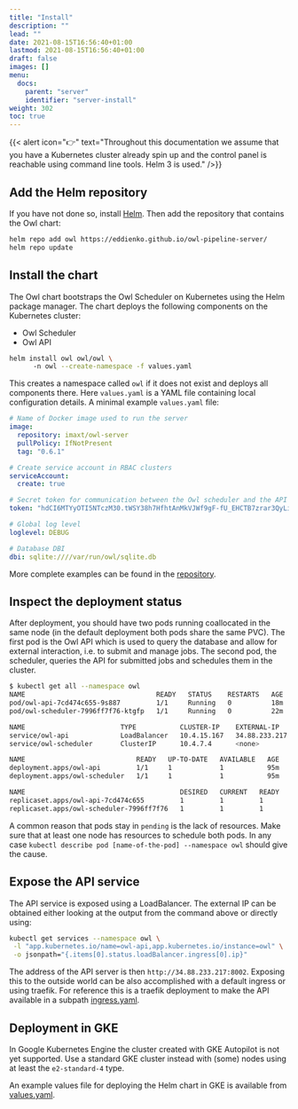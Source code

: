 ```yaml
---
title: "Install"
description: ""
lead: ""
date: 2021-08-15T16:56:40+01:00
lastmod: 2021-08-15T16:56:40+01:00
draft: false
images: []
menu: 
  docs:
    parent: "server"
    identifier: "server-install"
weight: 302
toc: true
---
```


{{< alert icon="👉" text="Throughout this documentation we assume that you have a Kubernetes cluster already spin up and the control panel is reachable using command line tools. Helm 3 is used." />}}

## Add the Helm repository

If you have not done so, install [Helm](https://helm.sh/docs/intro/install/). Then add the repository
that contains the Owl chart:

```bash
helm repo add owl https://eddienko.github.io/owl-pipeline-server/
helm repo update
```

## Install the chart

The Owl chart bootstraps the Owl Scheduler on Kubernetes using the Helm package manager.
The chart deploys the following components on the Kubernetes cluster:

* Owl Scheduler
* Owl API

```bash
helm install owl owl/owl \ 
      -n owl --create-namespace -f values.yaml
```

This creates a namespace called `owl` if it does not exist and deploys all components there.
Here `values.yaml` is a YAML file containing local configuration details. 
A minimal example `values.yaml` file:

```yaml
# Name of Docker image used to run the server
image:
  repository: imaxt/owl-server
  pullPolicy: IfNotPresent
  tag: "0.6.1"

# Create service account in RBAC clusters
serviceAccount:
  create: true

# Secret token for communication between the Owl scheduler and the API
token: "hdCI6MTYyOTI5NTczM30.tWSY38h7HfhtAnMkVJWf9gF-fU_EHCTB7zrar3QyLiA"

# Global log level
loglevel: DEBUG

# Database DBI
dbi: sqlite:////var/run/owl/sqlite.db
```

More complete examples can be found in the
[repository](https://github.com/eddienko/owl-pipeline-server/blob/main/examples).
## Inspect the deployment status

After deployment, you should have two pods running coallocated in the same node
(in the default deployment both pods share the same PVC). The first pod is
the Owl API which is used to query the database and allow for external interaction,
i.e. to submit and manage jobs. The second pod, the scheduler, queries the
API for submitted jobs and schedules them in the cluster.

```bash
$ kubectl get all --namespace owl
NAME                                 READY   STATUS    RESTARTS   AGE
pod/owl-api-7cd474c655-9s887         1/1     Running   0          18m
pod/owl-scheduler-7996ff7f76-ktgfp   1/1     Running   0          22m

NAME                        TYPE           CLUSTER-IP    EXTERNAL-IP     PORT(S)             AGE
service/owl-api             LoadBalancer   10.4.15.167   34.88.233.217   8002:30923/TCP      3h36m
service/owl-scheduler       ClusterIP      10.4.7.4      <none>          7001/TCP,7002/TCP   3h36m

NAME                            READY   UP-TO-DATE   AVAILABLE   AGE
deployment.apps/owl-api         1/1     1            1           95m
deployment.apps/owl-scheduler   1/1     1            1           95m

NAME                                       DESIRED   CURRENT   READY   AGE
replicaset.apps/owl-api-7cd474c655         1         1         1       95m
replicaset.apps/owl-scheduler-7996ff7f76   1         1         1       55m
```

A common reason that pods stay in `pending` is the lack of resources. Make sure that at least one 
node has resources to schedule both pods. In any case
`kubectl describe pod [name-of-the-pod] --namespace owl` should give the cause.

## Expose the API service

The API service is exposed using a LoadBalancer. The external IP can be obtained either looking 
at the output from the command above or directly using:

```bash
kubectl get services --namespace owl \
 -l "app.kubernetes.io/name=owl-api,app.kubernetes.io/instance=owl" \
 -o jsonpath="{.items[0].status.loadBalancer.ingress[0].ip}"
```

The address of the API server is then `http://34.88.233.217:8002`. Exposing this to the outside
world can be also accomplished with a default ingress or using traefik. For reference this is a traefik
deployment to make the API available in a subpath
[ingress.yaml](https://github.com/eddienko/owl-pipeline-server/blob/main/examples/imaxt/ingress.yaml).


## Deployment in GKE

In Google Kubernetes Engine the cluster created with GKE Autopilot is not yet supported. Use a standard GKE cluster instead with (some) nodes using at least the `e2-standard-4` type.

An example values file for deploying the Helm chart in GKE is available from
[values.yaml](https://github.com/eddienko/owl-pipeline-server/blob/main/examples/gce/values.yaml).
